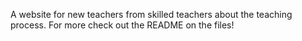 A website for new teachers from skilled teachers about the teaching process.
For more check out the README on the files!
